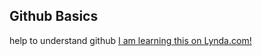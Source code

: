Github Basics
-----------------------
help to understand github
[ I am learning this on Lynda.com!](http://lynda.com)

